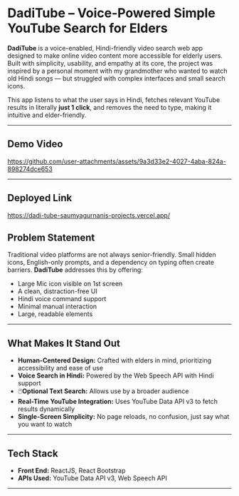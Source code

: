 # DadiTube – Voice-Powered Simple YouTube Search for Elders

**DadiTube** is a voice-enabled, Hindi-friendly video search web app designed to make online video content more accessible for elderly users. Built with simplicity, usability, and empathy at its core, the project was inspired by a personal moment with my grandmother who wanted to watch old Hindi songs — but struggled with complex interfaces and small search icons.

This app listens to what the user says in Hindi, fetches relevant YouTube results in literally **just 1 click**, and removes the need to type, making it intuitive and elder-friendly.

---

## Demo Video

https://github.com/user-attachments/assets/9a3d33e2-4027-4aba-824a-898274dce653


---

## Deployed Link

https://dadi-tube-saumyagurnanis-projects.vercel.app/

## Problem Statement

Traditional video platforms are not always senior-friendly. Small hidden icons, English-only prompts, and a dependency on typing often create barriers. **DadiTube** addresses this by offering:

- Large Mic icon visible on 1st screen 
- A clean, distraction-free UI
- Hindi voice command support
- Minimal manual interaction
- Large, readable elements

---

##  What Makes It Stand Out

-  **Human-Centered Design:** Crafted with elders in mind, prioritizing accessibility and ease of use
-  **Voice Search in Hindi:** Powered by the Web Speech API with Hindi support
- 🖱️**Optional Text Search:** Allows use by a broader audience
-  **Real-Time YouTube Integration:** Uses YouTube Data API v3 to fetch results dynamically
-  **Single-Screen Simplicity:** No page reloads, no confusion, just say what you want to watch

---

## Tech Stack

- **Front End:**  ReactJS, React Bootstrap
- **APIs Used:**  YouTube Data API v3, Web Speech API
---
